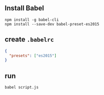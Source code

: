 ## Install Babel

```
npm install -g babel-cli
npm install --save-dev babel-preset-es2015
```

## create `.babelrc`
```json
{
  "presets": ["es2015"]
}
```

## run

```
babel script.js
```
